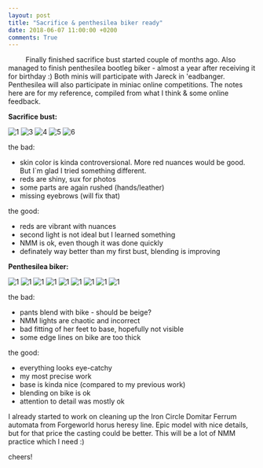 ```yaml
---
layout: post
title: "Sacrifice & penthesilea biker ready"
date: 2018-06-07 11:00:00 +0200
comments: True
---
```


&nbsp;&nbsp;&nbsp;&nbsp;&nbsp;&nbsp;&nbsp;&nbsp;
Finally finished sacrifice bust started couple of months ago. Also managed to finish penthesilea bootleg biker - almost a year after receiving it for birthday :)
Both minis will participate with Jareck in 'eadbanger. Penthesilea will also participate in miniac online competitions. The notes here are for my reference, 
compiled from what I think & some online feedback.

__Sacrifice bust:__

![1](http://drive.google.com/uc?export=view&id=1xODulbUvyZPiQfOPtwY1He_LcjpkUY2F)
![3](http://drive.google.com/uc?export=view&id=1M11xxhfEBpSpiLBEsOmniWWrl6Afo0tO)
![4](http://drive.google.com/uc?export=view&id=1j6BBfzWJ0vmay7P5VUJ1EbRP_gmc6T0r)
![5](http://drive.google.com/uc?export=view&id=19KMWKLlWvrKXgiQQVKPDG1YtmE_iNCW-)
![6](http://drive.google.com/uc?export=view&id=1PG9IMLrpLafMJw6UZYMiLTywLnBH9Lgt)

the bad:
- skin color is kinda controversional. More red nuances would be good. But I`m glad I tried something different.
- reds are shiny, sux for photos
- some parts are again rushed (hands/leather)
- missing eyebrows (will fix that) 

the good:
- reds are vibrant with nuances
- second light is not ideal but I learned something
- NMM is ok, even though it was done quickly
- definately way better than my first bust, blending is improving

__Penthesilea biker:__

![1](http://drive.google.com/uc?export=view&id=1C5Bz1_05eK0WC_s6mK9AkKILXpIoPO6a)
![1](http://drive.google.com/uc?export=view&id=1PwQMYT-x4py94ARogbk0cZOJCysW9XLh)
![1](http://drive.google.com/uc?export=view&id=1-XCV7dGHWKy5tixyNF3sQBcxItnKmcza)
![1](http://drive.google.com/uc?export=view&id=1rtgUW-ufERTLCmxXajkfbPW_Tn3dt9NB)
![1](http://drive.google.com/uc?export=view&id=1iB2iaZ1wytrtMVeRC8IauU9QXrS9vrlU)
![1](http://drive.google.com/uc?export=view&id=1fcFdfcdqFN8erHOLDDFB4_jrzvNrlwfT)
![1](http://drive.google.com/uc?export=view&id=1cvUvld9eEm_nSLFkA1SmoOMkLrVLyUpo)
![1](http://drive.google.com/uc?export=view&id=1PtlbvDe-EKQonwu6WLxZfFZPYQBJJeVL)
![1](http://drive.google.com/uc?export=view&id=1YCqkYFCVnHVaJyHTV33JX6xRJe-eWtFf)

the bad:
- pants blend with bike - should be beige?
- NMM lights are chaotic and incorrect
- bad fitting of her feet to base, hopefully not visible
- some edge lines on bike are too thick

the good:
- everything looks eye-catchy
- my most precise work
- base is kinda nice (compared to my previous work)
- blending on bike is ok
- attention to detail was mostly ok

I already started to work on cleaning up the Iron Circle Domitar Ferrum automata from Forgeworld horus heresy line. 
Epic model with nice details, but for that price the casting could be better. This will be a lot of NMM practice which I need :)

cheers!
